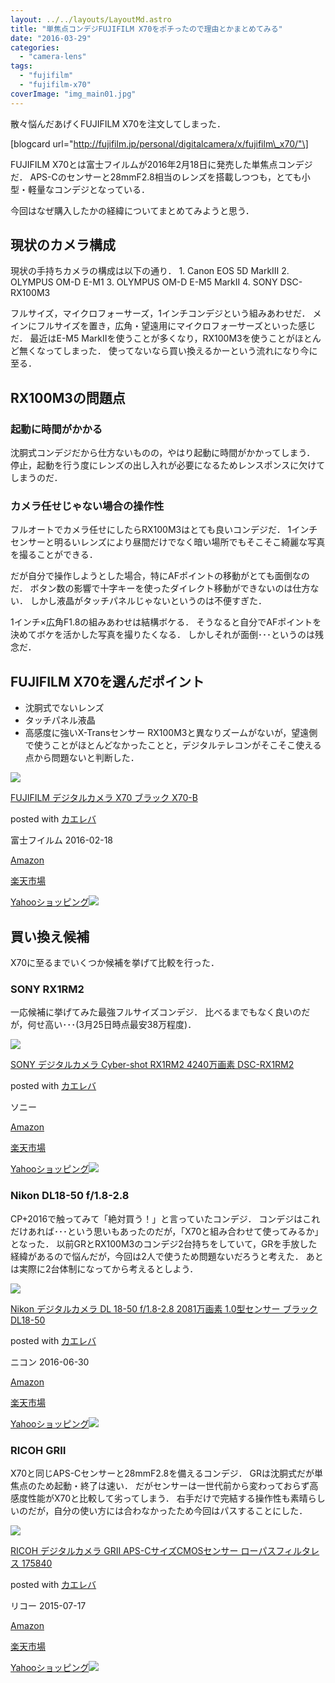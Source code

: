 ```yaml
---
layout: ../../layouts/LayoutMd.astro
title: "単焦点コンデジFUJIFILM X70をポチったので理由とかまとめてみる"
date: "2016-03-29"
categories: 
  - "camera-lens"
tags: 
  - "fujifilm"
  - "fujifilm-x70"
coverImage: "img_main01.jpg"
---
```


散々悩んだあげくFUJIFILM X70を注文してしまった．

\[blogcard url="http://fujifilm.jp/personal/digitalcamera/x/fujifilm\_x70/"\]

FUJIFILM X70とは富士フイルムが2016年2月18日に発売した単焦点コンデジだ． APS-Cのセンサーと28mmF2.8相当のレンズを搭載しつつも，とても小型・軽量なコンデジとなっている．

今回はなぜ購入したかの経緯についてまとめてみようと思う．

## 現状のカメラ構成

現状の手持ちカメラの構成は以下の通り． 1. Canon EOS 5D MarkⅢ 2. OLYMPUS OM-D E-M1 3. OLYMPUS OM-D E-M5 MarkⅡ 4. SONY DSC-RX100M3

フルサイズ，マイクロフォーサーズ，1インチコンデジという組みあわせだ． メインにフルサイズを置き，広角・望遠用にマイクロフォーサーズといった感じだ． 最近はE-M5 MarkⅡを使うことが多くなり，RX100M3を使うことがほとんど無くなってしまった． 使ってないなら買い換えるかーという流れになり今に至る．

## RX100M3の問題点

### 起動に時間がかかる

沈胴式コンデジだから仕方ないものの，やはり起動に時間がかかってしまう． 停止，起動を行う度にレンズの出し入れが必要になるためレンスポンスに欠けてしまうのだ．

### カメラ任せじゃない場合の操作性

フルオートでカメラ任せにしたらRX100M3はとても良いコンデジだ． 1インチセンサーと明るいレンズにより昼間だけでなく暗い場所でもそこそこ綺麗な写真を撮ることができる．

だが自分で操作しようとした場合，特にAFポイントの移動がとても面倒なのだ． ボタン数の影響で十字キーを使ったダイレクト移動ができないのは仕方ない． しかし液晶がタッチパネルじゃないというのは不便すぎた．

1インチ×広角F1.8の組みあわせは結構ボケる． そうなると自分でAFポイントを決めてボケを活かした写真を撮りたくなる． しかしそれが面倒･･･というのは残念だ．

## FUJIFILM X70を選んだポイント

- 沈胴式でないレンズ
- タッチパネル液晶
- 高感度に強いX-Transセンサー RX100M3と異なりズームがないが，望遠側で使うことがほとんどなかったことと，デジタルテレコンがそこそこ使える点から問題ないと判断した．

[![](images/51dT4OnkQrL._SL160_.jpg)](https://www.amazon.co.jp/exec/obidos/ASIN/B01AN86EL2/mizuka123-22/ref=nosim/)

[FUJIFILM デジタルカメラ X70 ブラック X70-B](https://www.amazon.co.jp/exec/obidos/ASIN/B01AN86EL2/mizuka123-22/ref=nosim/)

posted with [カエレバ](http://kaereba.com)

富士フイルム 2016-02-18

[Amazon](http://www.amazon.co.jp/gp/search?keywords=FUJIFILM%20%83f%83W%83%5E%83%8B%83J%83%81%83%89%20X70%20%83u%83%89%83b%83N%20X70-B&__mk_ja_JP=%83J%83%5E%83J%83i&tag=mizuka123-22)

[楽天市場](http://hb.afl.rakuten.co.jp/hgc/032b53ee.4b34c5ee.0f4a541e.f440145e/?pc=http%3A%2F%2Fsearch.rakuten.co.jp%2Fsearch%2Fmall%2FFUJIFILM%2520%25E3%2583%2587%25E3%2582%25B8%25E3%2582%25BF%25E3%2583%25AB%25E3%2582%25AB%25E3%2583%25A1%25E3%2583%25A9%2520X70%2520%25E3%2583%2596%25E3%2583%25A9%25E3%2583%2583%25E3%2582%25AF%2520X70-B%2F-%2Ff.1-p.1-s.1-sf.0-st.A-v.2%3Fx%3D0%26scid%3Daf_ich_link_urltxt%26m%3Dhttp%3A%2F%2Fm.rakuten.co.jp%2F)

[Yahooショッピング![](//ad.jp.ap.valuecommerce.com/servlet/gifbanner?sid=3066752&pid=881990642)](//ck.jp.ap.valuecommerce.com/servlet/referral?sid=3066752&pid=881990642&vc_url=http%3A%2F%2Fsearch.shopping.yahoo.co.jp%2Fsearch%3Fp%3DFUJIFILM%2520%25E3%2583%2587%25E3%2582%25B8%25E3%2582%25BF%25E3%2583%25AB%25E3%2582%25AB%25E3%2583%25A1%25E3%2583%25A9%2520X70%2520%25E3%2583%2596%25E3%2583%25A9%25E3%2583%2583%25E3%2582%25AF%2520X70-B)

## 買い換え候補

X70に至るまでいくつか候補を挙げて比較を行った．

### SONY RX1RM2

一応候補に挙げてみた最強フルサイズコンデジ． 比べるまでもなく良いのだが，何せ高い･･･(3月25日時点最安38万程度)．

[![](images/41rFaA7qwtL._SL160_.jpg)](https://www.amazon.co.jp/exec/obidos/ASIN/B017LNEBR6/mizuka123-22/ref=nosim/)

[SONY デジタルカメラ Cyber-shot RX1RM2 4240万画素 DSC-RX1RM2](https://www.amazon.co.jp/exec/obidos/ASIN/B017LNEBR6/mizuka123-22/ref=nosim/)

posted with [カエレバ](http://kaereba.com)

ソニー

[Amazon](http://www.amazon.co.jp/gp/search?keywords=SONY%20%83f%83W%83%5E%83%8B%83J%83%81%83%89%20Cyber-shot%20RX1RM2%204240%96%9C%89%E6%91f%20DSC-RX1RM2&__mk_ja_JP=%83J%83%5E%83J%83i&tag=mizuka123-22)

[楽天市場](http://hb.afl.rakuten.co.jp/hgc/032b53ee.4b34c5ee.0f4a541e.f440145e/?pc=http%3A%2F%2Fsearch.rakuten.co.jp%2Fsearch%2Fmall%2FSONY%2520%25E3%2583%2587%25E3%2582%25B8%25E3%2582%25BF%25E3%2583%25AB%25E3%2582%25AB%25E3%2583%25A1%25E3%2583%25A9%2520Cyber-shot%2520RX1RM2%25204240%25E4%25B8%2587%25E7%2594%25BB%25E7%25B4%25A0%2520DSC-RX1RM2%2F-%2Ff.1-p.1-s.1-sf.0-st.A-v.2%3Fx%3D0%26scid%3Daf_ich_link_urltxt%26m%3Dhttp%3A%2F%2Fm.rakuten.co.jp%2F)

[Yahooショッピング![](//ad.jp.ap.valuecommerce.com/servlet/gifbanner?sid=3066752&pid=881990642)](//ck.jp.ap.valuecommerce.com/servlet/referral?sid=3066752&pid=881990642&vc_url=http%3A%2F%2Fsearch.shopping.yahoo.co.jp%2Fsearch%3Fp%3DSONY%2520%25E3%2583%2587%25E3%2582%25B8%25E3%2582%25BF%25E3%2583%25AB%25E3%2582%25AB%25E3%2583%25A1%25E3%2583%25A9%2520Cyber-shot%2520RX1RM2%25204240%25E4%25B8%2587%25E7%2594%25BB%25E7%25B4%25A0%2520DSC-RX1RM2)

### Nikon DL18-50 f/1.8-2.8

CP+2016で触ってみて「絶対買う！」と言っていたコンデジ． コンデジはこれだけあれば･･･という思いもあったのだが，「X70と組み合わせて使ってみるか」となった． 以前GRとRX100M3のコンデジ2台持ちをしていて，GRを手放した経緯があるので悩んだが，今回は2人で使うため問題ないだろうと考えた． あとは実際に2台体制になってから考えるとしよう．

[![](images/41mViIC%2B20L._SL160_.jpg)](https://www.amazon.co.jp/exec/obidos/ASIN/B01C3S7GTO/mizuka123-22/ref=nosim/)

[Nikon デジタルカメラ DL 18-50 f/1.8-2.8 2081万画素 1.0型センサー ブラック DL18-50](https://www.amazon.co.jp/exec/obidos/ASIN/B01C3S7GTO/mizuka123-22/ref=nosim/)

posted with [カエレバ](http://kaereba.com)

ニコン 2016-06-30

[Amazon](http://www.amazon.co.jp/gp/search?keywords=Nikon%20%83f%83W%83%5E%83%8B%83J%83%81%83%89%20DL%2018-50%20f%2F1.8-2.8%202081%96%9C%89%E6%91f%201.0%8C%5E%83Z%83%93%83T%81%5B%20%83u%83%89%83b%83N%20DL18-50&__mk_ja_JP=%83J%83%5E%83J%83i&tag=mizuka123-22)

[楽天市場](http://hb.afl.rakuten.co.jp/hgc/032b53ee.4b34c5ee.0f4a541e.f440145e/?pc=http%3A%2F%2Fsearch.rakuten.co.jp%2Fsearch%2Fmall%2FNikon%2520%25E3%2583%2587%25E3%2582%25B8%25E3%2582%25BF%25E3%2583%25AB%25E3%2582%25AB%25E3%2583%25A1%25E3%2583%25A9%2520DL%252018-50%2520f%252F1.8-2.8%25202081%25E4%25B8%2587%25E7%2594%25BB%25E7%25B4%25A0%25201.0%25E5%259E%258B%25E3%2582%25BB%25E3%2583%25B3%25E3%2582%25B5%25E3%2583%25BC%2520%25E3%2583%2596%25E3%2583%25A9%25E3%2583%2583%25E3%2582%25AF%2520DL18-50%2F-%2Ff.1-p.1-s.1-sf.0-st.A-v.2%3Fx%3D0%26scid%3Daf_ich_link_urltxt%26m%3Dhttp%3A%2F%2Fm.rakuten.co.jp%2F)

[Yahooショッピング![](//ad.jp.ap.valuecommerce.com/servlet/gifbanner?sid=3066752&pid=881990642)](//ck.jp.ap.valuecommerce.com/servlet/referral?sid=3066752&pid=881990642&vc_url=http%3A%2F%2Fsearch.shopping.yahoo.co.jp%2Fsearch%3Fp%3DNikon%2520%25E3%2583%2587%25E3%2582%25B8%25E3%2582%25BF%25E3%2583%25AB%25E3%2582%25AB%25E3%2583%25A1%25E3%2583%25A9%2520DL%252018-50%2520f%252F1.8-2.8%25202081%25E4%25B8%2587%25E7%2594%25BB%25E7%25B4%25A0%25201.0%25E5%259E%258B%25E3%2582%25BB%25E3%2583%25B3%25E3%2582%25B5%25E3%2583%25BC%2520%25E3%2583%2596%25E3%2583%25A9%25E3%2583%2583%25E3%2582%25AF%2520DL18-50)

### RICOH GRⅡ

X70と同じAPS-Cセンサーと28mmF2.8を備えるコンデジ． GRは沈胴式だが単焦点のため起動・終了は速い． だがセンサーは一世代前から変わっておらず高感度性能がX70と比較して劣ってしまう． 右手だけで完結する操作性も素晴らしいのだが，自分の使い方には合わなかったため今回はパスすることにした．

[![](images/51Ka7otvPTL._SL160_.jpg)](https://www.amazon.co.jp/exec/obidos/ASIN/B00ZVWI3VA/mizuka123-22/ref=nosim/)

[RICOH デジタルカメラ GRII APS-CサイズCMOSセンサー ローパスフィルタレス 175840](https://www.amazon.co.jp/exec/obidos/ASIN/B00ZVWI3VA/mizuka123-22/ref=nosim/)

posted with [カエレバ](http://kaereba.com)

リコー 2015-07-17

[Amazon](http://www.amazon.co.jp/gp/search?keywords=RICOH%20%83f%83W%83%5E%83%8B%83J%83%81%83%89%20GRII%20APS-C%83T%83C%83YCMOS%83Z%83%93%83T%81%5B%20%83%8D%81%5B%83p%83X%83t%83B%83%8B%83%5E%83%8C%83X%20175840&__mk_ja_JP=%83J%83%5E%83J%83i&tag=mizuka123-22)

[楽天市場](http://hb.afl.rakuten.co.jp/hgc/032b53ee.4b34c5ee.0f4a541e.f440145e/?pc=http%3A%2F%2Fsearch.rakuten.co.jp%2Fsearch%2Fmall%2FRICOH%2520%25E3%2583%2587%25E3%2582%25B8%25E3%2582%25BF%25E3%2583%25AB%25E3%2582%25AB%25E3%2583%25A1%25E3%2583%25A9%2520GRII%2520APS-C%25E3%2582%25B5%25E3%2582%25A4%25E3%2582%25BACMOS%25E3%2582%25BB%25E3%2583%25B3%25E3%2582%25B5%25E3%2583%25BC%2520%25E3%2583%25AD%25E3%2583%25BC%25E3%2583%2591%25E3%2582%25B9%25E3%2583%2595%25E3%2582%25A3%25E3%2583%25AB%25E3%2582%25BF%25E3%2583%25AC%25E3%2582%25B9%2520175840%2F-%2Ff.1-p.1-s.1-sf.0-st.A-v.2%3Fx%3D0%26scid%3Daf_ich_link_urltxt%26m%3Dhttp%3A%2F%2Fm.rakuten.co.jp%2F)

[Yahooショッピング![](//ad.jp.ap.valuecommerce.com/servlet/gifbanner?sid=3066752&pid=881990642)](//ck.jp.ap.valuecommerce.com/servlet/referral?sid=3066752&pid=881990642&vc_url=http%3A%2F%2Fsearch.shopping.yahoo.co.jp%2Fsearch%3Fp%3DRICOH%2520%25E3%2583%2587%25E3%2582%25B8%25E3%2582%25BF%25E3%2583%25AB%25E3%2582%25AB%25E3%2583%25A1%25E3%2583%25A9%2520GRII%2520APS-C%25E3%2582%25B5%25E3%2582%25A4%25E3%2582%25BACMOS%25E3%2582%25BB%25E3%2583%25B3%25E3%2582%25B5%25E3%2583%25BC%2520%25E3%2583%25AD%25E3%2583%25BC%25E3%2583%2591%25E3%2582%25B9%25E3%2583%2595%25E3%2582%25A3%25E3%2583%25AB%25E3%2582%25BF%25E3%2583%25AC%25E3%2582%25B9%2520175840)
